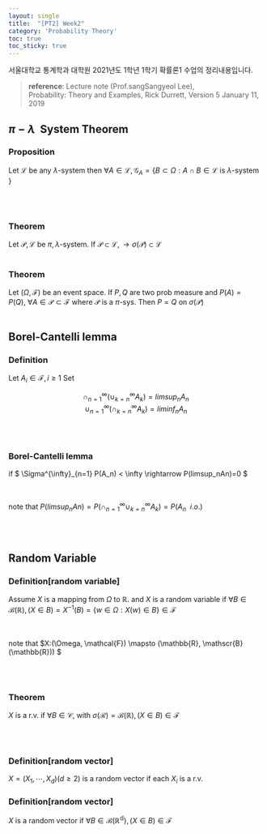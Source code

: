 ```yaml
---
layout: single
title:  "[PT2] Week2"
category: 'Probability Theory'
toc: true
toc_sticky: true
---
```



서울대학교 통계학과 대학원 2021년도 1학년 1학기 확률론1 수업의 정리내용입니다. <br/>
> **reference**: Lecture note (Prof.sangSangyeol Lee),<br/> Probability: Theory and Examples, Rick Durrett, Version 5 January 11, 2019

## $\pi - \lambda~$ System Theorem

### $\textbf{Proposition}$ 
Let $\mathscr{L}$ be any $\lambda$-system then $\forall A \in \mathscr{L}, \mathcal{G}_A = \lbrace B \subset \Omega: A\cap B \in \mathscr{L}$ is $\lambda$-system $\rbrace$

<br/><br/>

### $\textbf{Theorem}$ 
Let $\mathscr{P},\mathscr{L}$ be $\pi, \lambda$-system.
If $\mathscr{P}\subset \mathscr{L}, \rightarrow \sigma(\mathscr{P}) \subset \mathscr{L}$
<br/><br/>

### $\textbf{Theorem}$ 
Let $(\Omega, \mathcal{F})$ be an event space. If $P, Q$ are two prob measure and $P(A) = P(Q),~ \forall A \in \mathscr{P} \subset \mathcal{F}$ where $\mathscr{P}$ is a $\pi$-sys. Then $P=Q$ on $\sigma( \mathscr{P})$
<br/><br/>

## Borel-Cantelli lemma

### $\textbf{Definition}$ 
Let $A_i \in \mathcal{F}, i \geqslant 1$ Set <br/>

<center>

$\cap^{\infty}_{n=1}( \cup^{\infty}_{k=n}A_k) = limsup_n A_n$<br/> $\cup^{\infty}_{n=1}( \cap^{\infty}_{k=n}A_k) = liminf_n A_n$

</center>

<br/><br/>

### $\textbf{Borel-Cantelli lemma}$ 

if $ \Sigma^{\infty}_{n=1} P(A_n) < \infty \rightarrow P(limsup_nAn)=0 $

<br/>

note that $P(limsup_nAn) = P(\cap^{\infty}_{n=1} \cup^{\infty}_{k=n}A_k) = P(A_n ~~ i.o.)$

<br/><br/>



## Random Variable

### $\textbf{Definition[random variable]}$ 
Assume $X$ is a mapping from $\Omega$ to $\mathbb{R}$. and $X$ is a random variable
if $\forall B \in \mathscr{B}(\mathbb{R}), (X \in B) = X^{-1}(B) = \lbrace w \in \Omega : X(w) \in B \rbrace \in \mathcal{F}$


<br/><br/> note that $X:(\Omega, \mathcal{F}) \mapsto (\mathbb{R}, \mathscr{B}(\mathbb{R})) $ 


<br/><br/>

### $\textbf{Theorem}$ 
$X$ is a r.v. if $\forall B \in \mathscr{C},$ with $\sigma(\mathscr{R}) = \mathscr{B}(\mathbb{R}), (X \in B)\in \mathcal{F}$

<br/><br/>

### $\textbf{Definition[random vector]}$ 
$X = (X_1, \cdots, X_d)(d \geqslant 2)$ is a random vector if each $X_i$ is a r.v.

### $\textbf{Definition[random vector]}$ 
$X$ is a random vector if $\forall B \in \mathscr{B}(\mathbb{R^d}), (X \in B) \in \mathcal{F}$